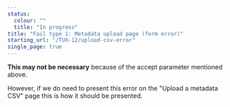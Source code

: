 ```yaml
---
status:
  colour: ""
  title: "In progress"
title: "Fail type 1: Metadata upload page (form error)"
starting_url: "/TUX-12/upload-csv-error"
single_page: true
---
```


**This may not be necessary** because of the accept parameter mentioned above.

However, if we do need to present this error on the "Upload a metadata CSV" page this is how it should be presented.
